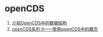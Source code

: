 # openCDS

1. [介绍OpenCDS中的数据结构](OpenCDS-Internal-Data-Structure.md)    
2. [openCDS系列 II——使用openCDS中的概念 ](Using-OpenCDS-Concepts.md)